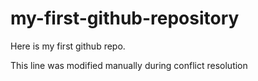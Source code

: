# my-first-github-repository
Here is my first github repo.

This line was modified manually during conflict resolution